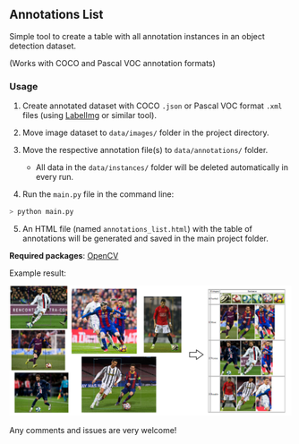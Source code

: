 ## Annotations List

Simple tool to create a table with all annotation instances in an object detection dataset.

(Works with COCO and Pascal VOC annotation formats)

### Usage

1. Create annotated dataset with COCO `.json` or Pascal VOC format `.xml` files (using [LabelImg](https://github.com/tzutalin/labelImg) or similar tool).

2. Move image dataset to `data/images/` folder in the project directory.

3. Move the respective annotation file(s) to `data/annotations/` folder.

	* All data in the `data/instances/` folder will be deleted automatically in every run.

4. Run the `main.py` file in the command line:

```sh
> python main.py
```
5. An HTML file (named `annotations_list.html`) with the table of annotations will be generated and saved in the main project folder.


**Required packages**: [OpenCV](https://pypi.org/project/opencv-python/) 


Example result:

![example](example/example2.png) 


Any comments and issues are very welcome!